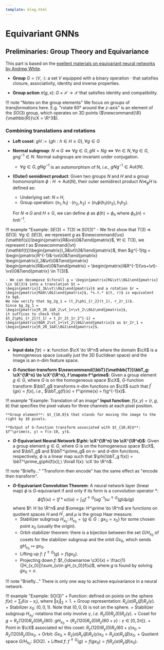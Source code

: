 ```yaml
---
template: blog.html
---
```


# Equivariant GNNs

## Preliminaries: Group Theory and Equivariance

This part is based on the [exellent materials on equivariant neural networks by Andrew White](https://dmol.pub/dl/Equivariant.html).

- **Group** $G = \langle V, \cdot \rangle$: a set $V$ equipped with a binary operation $\cdot$ that satisfies closure, associativity, identity and inverse properties.

- **Group action** $\pi(g, x)$: $\newcommand{\cX}{\mathcal{X}} G\times\cX \to \cX$ that satisfies identity and compatibility.

!!! note "Notes on the group elements"
    We focus on groups of *transformations* here. E.g. "rotate 60° around the $z$-axis" is an element of the $SO(3)$ group, which operates on 3D points ($\newcommand{\R}{\mathbb{R}}\cX = \R^3$).

### Combining translations and rotations

- **Left coset**: $gH := \{ gh : h \in H \le G \}, \forall g \in G$

- **Normal subgroup**: $N \triangleleft G \Longleftrightarrow \forall g \in G, gN = Ng \Longleftrightarrow \forall n \in N, \forall g \in G, gng^{-1} \in N$. Normal subgroups are invariant under conjugation.
    - $\forall g \in G, gNg^{-1}$ is an automorphism of N, *i.e.*, $gNg^{-1} \in \mathrm{Aut}(N)$.

- **(Outer) semidirect product**: Given two groups $N$ and $H$ and a group homomorphism $\phi: H \to \mathrm{Aut}(N)$, their outer semidirect product $N \rtimes_\phi H$ is defined as:
    - Underlying set: $N\times H$,
    - Group operation: $(n_1, h_1) \cdot (n_2, h_2) = (n_1\phi(h_1)(n_2), h_1h_2)$.

    For $N \triangleleft G$ and $H \le G$, we can define $\phi$ as $\phi(h) = \phi_h$ where $\phi_h(n) = hnh^{-1}$.

!!! example "Example: $SE(3) = T(3) \rtimes SO(3)$"
    - We first show that $T(3) \triangleleft SE(3)$. $\forall g \in SE(3)$, we represent $g$ as $\newcommand{\vs}{\mathbf{s}}\begin{pmatrix}R&\vs\\0&1\end{pmatrix}$, $\forall t \in T(3)$, we represent $t$ as $\newcommand{\vt}{\mathbf{t}}\begin{pmatrix}I_3&\vt\\0&1\end{pmatrix}$, then
    $g^{-1}tg = \begin{pmatrix}R^{-1}&-\vs\\0&1\end{pmatrix} \begin{pmatrix}I_3&\vt\\0&1\end{pmatrix} \begin{pmatrix}R&\vs\\0&1\end{pmatrix} = \begin{pmatrix}I&R^{-1}(\vs+\vt)-\vs\\0&1\end{pmatrix} \in T(3)$.

    - We can decompose $\forall g = \begin{pmatrix}R&\vt\\0&1\end{pmatrix} \in SE(3)$ into a translation $t = \begin{pmatrix}I_3&\vt\\0&1\end{pmatrix}$ and a rotation $r = \begin{pmatrix}R&0\\0&1\end{pmatrix}$, *s.t.* $(t, r)$ is equivalent to $g$.
    We now verify that $g_2g_1 = (t_2\phi_{r_2}(t_1), r_2r_1)$.
    Since $g_2g_1 = \begin{pmatrix}R_2R_1&R_2\vt_1+\vt_2\\0&1\end{pmatrix}$,
    it suffices to check that
    $t_2\phi_{r_2}(t_1) = t_2r_2t_1r_2^{-1} = \begin{pmatrix}0&R_2\vt_1+\vt_2\\0&1\end{pmatrix}$ as $r_2r_1 = \begin{pmatrix}R_2R_1&0\\0&1\end{pmatrix}$.

### Equivariance

- **Input data** $\newcommand{\vr}{\mathbf{r}}\newcommand{\vx}{\mathbf{x}}f(\vr) = \vx$: function $\cX \to \R^n$ where the domain $\cX$ is a homogeneous space (usually just the 3D Euclidean space) and the image is an $n$-dim feature space.

- **$G$-function transform $\newcommand{\bbT}{\mathbb{T}}\bbT_g: \cX^{\R^n} \to \cX^{\R^n}, f \mapsto f^\prime$**: Given a group element $g \in G$, where $G$ is on the homogeneous space $\cX$, $G$-function transform $\bbT_g$ transforms $n$-dim functions on $\cX$ such that $f^\prime(gx) = f(x)$, *i.e.*, $\bbT_g(f)(x) = f^\prime(x) = f(g^{-1}x)$.

!!! example "Example: Translation of an image"
    **Input function**: $f(x, y) = (r, g, b)$ that specifies the pixel values for three channels at each pixel position.

    **Group element**: $t_{10,0}$ that stands for moving the image to the right by 10 pixels.

    **Output of G-function transform associated with $t_{10,0}$**: $f^\prime(x, y) = f(x-10, y)$.

- **$G$-Equivariant Neural Network $\phi: \cX^{\R^n} \to \cX^{\R^d}$**: Given a group element $g \in G$, where $G$ is on the homogeneous space $\cX$, and $\bbT_g$ and $\bbT^\prime_g$ on $n$- and $d$-dim functions, respectively, $\phi$ is a linear map such that $\phi(\bbT_g f(x)) = \bbT^\prime_g\phi(f(x)),\ \forall f(x): \cX \to \R^n$.

!!! note "Briefly..."
    "Transform then encode" has the same effect as "encode then transform".

- **$G$-Equivariant Convolution Theorem**: A neural network layer (linear map) $\phi$ is $G$-equivariant if and only if its form is a convolution operator $*$:
    $$\newcommand{\dd}{\mathrm{d}}
    \phi(f)(u) = (f * \omega)(u) = \int_G f^{\uparrow G}(u g^{-1}) \omega^{\uparrow G}(g) \dd \mu(g)
    $$
    where $f: H \to \R^n$ and $\omega: H^\prime \to \R^n$ are functions on quotient spaces $H$ and $H^\prime$, and $\mu$ is the group Haar measure.
    - Stabilizer subgroup $H_{x_0}$: $H_{x_0} = \{g \in G : gx_0 = x_0\}$ for some chosen point $x_0$ (usually the origin).
    - Orbit-stabilizer theorem: there is a bijection between the set $G/H_{x_0}$ of cosets for the stabilizer subgroup and the orbit $Gx_0$, which sends $gH_{x_0} \mapsto gx_0$.
    - Lifting up $f$: $f^{\uparrow G}(g) = f(gx_0)$.
    - Projecting down $f$: $f_{\downarrow \cX}(x) = \frac{1}{|H_{x_0}|}\sum_{u\in gH_{x_0}}f(u)$, where $g$ is found by solving $gx_0 = x$.

!!! note "Briefly..."
    There is only one way to achieve equivariance in a neural network.

!!! example "Example: SO(3)"
    + Function: defined on points on the sphere $f(x) = \sum_i \delta(x - x_i)$, where $\Vert x_i \Vert_2 = 1$.
    + Group representation: $R_z(\alpha) R_y(\beta) R_z(\gamma)$.
    + Stabilizer $x_0$: $(0, 0, 1)$. Note that $(0, 0, 0)$ is not on the sphere.
    + Stabilizer subgroup $H_{x_0}$: rotations that only involve $\gamma$, *i.e.* $R_z(0) R_y(0) R_z(\gamma)$.
    + Coset for $g = R_z(120) R_y(0) R_z(60)$: $gH_{x_0} = \{R_z(120) R_y(0) R_z(60+\gamma): \gamma \in [0, 2\pi]\}$.
    + Point in $\cX$ associated w/ this coset: $R_z(120) R_y(0) R_z(60+\gamma) x_0 = R_z(120) R_y(0) x_0$.
    + Orbit: $Gx_0 = R_z(\alpha) R_y(\beta) R_z(\gamma) x_0 = R_z(\alpha) R_y(\beta) x_0$.
    + Quotient space $G/H_{x_0}$: $SO(2)$.
    + Lifted $f$: $f^{\uparrow G}(g) = f(gx_0) = f(R_z(\alpha) R_y(\beta) x_0)$.